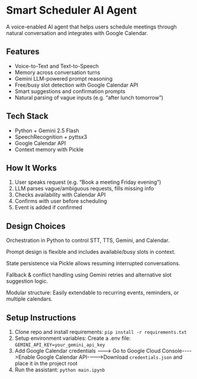 # Smart Scheduler AI Agent

A voice-enabled AI agent that helps users schedule meetings through natural conversation and integrates with Google Calendar.

## Features

- Voice-to-Text and Text-to-Speech
- Memory across conversation turns
- Gemini LLM-powered prompt reasoning
- Free/busy slot detection with Google Calendar API
- Smart suggestions and confirmation prompts
- Natural parsing of vague inputs (e.g. “after lunch tomorrow”)

## Tech Stack

- Python + Gemini 2.5 Flash
- SpeechRecognition + pyttsx3
- Google Calendar API
- Context memory with Pickle

## How It Works

1. User speaks request (e.g. “Book a meeting Friday evening”)
2. LLM parses vague/ambiguous requests, fills missing info
3. Checks availability with Calendar API
4. Confirms with user before scheduling
5. Event is added if confirmed
##  Design Choices
Orchestration in Python to control STT, TTS, Gemini, and Calendar.

Prompt design is flexible and includes available/busy slots in context.

State persistence via Pickle allows resuming interrupted conversations.

Fallback & conflict handling using Gemini retries and alternative slot suggestion logic.

Modular structure: Easily extendable to recurring events, reminders, or multiple calendars.

##  Setup Instructions

1. Clone repo and install requirements:
  ```pip install -r requirements.txt```
2. Setup environment variables:
  Create a .env file:
  ```GEMINI_API_KEY=your_gemini_api_key```
3. Add Google Calendar credentials ---> Go to Google Cloud Console---->Enable Google Calendar API---->Download ```credentials.json``` and place it in the project root
4. Run the assistant:
  ```python main.ipynb```
